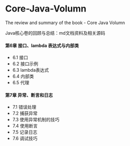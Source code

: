 # Core-Java-Volumn
The review and summary of the book - Core Java Volumn

Java核心卷的回顾与总结：md文档资料及相关源码



#### 第6章 接口、lambda 表达式与内部类



+ 6.1 接口
+ 6.2 接口示例
+ 6.3 lambda表达式
+ 6.4 内部类
+ 6.5 代理

#### 第7章 异常、断言和日志



+ 7.1 错误处理
+ 7.2 捕获异常
+ 7.3 使用异常机制的技巧
+ 7.4 使用断言
+ 7.5 记录日志
+ 7.6 调试技巧

